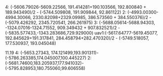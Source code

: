 4: (-5606.79026-5609.22566, 191.414281+190.103566, 192.800840 + 189.943490)/2 - (-5744.509808, 191.909844, 92.861122)
2: (-4993.00300-4994.30066, 2330.82098+2329.09985, 386.573560 + 384.550376)/2 - (-5079.426292, 2345.720541, 266.261975)
3: (-5688.05614-5688.94303, -1324.07016-1324.71552, 909.349432 + 907.832521)/2 - (-5835.577433,-1343.283686,729.929000)
uav1:(-5617.64777-5619.45077, 192.845629+191.317841, 284.458794+282.470320)/2 - (-5749.518057, 177.530937, 193.045048)

11.19
4: (-5653.27343, 174.121499,193.901311)-(-5786.263385,174.045007,100.445227)
2:(-5681.74600,183.205937,177.941032)-(-5795.828953,180.755060,99.606558)

